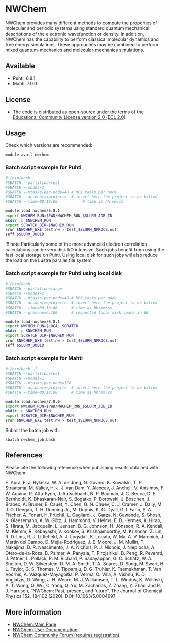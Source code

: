 # NWChem

NWChem provides many different methods to compute the properties of molecular and periodic systems using standard quantum mechanical descriptions of the electronic wavefunction or density. In addition, NWChem has the capability to perform classical molecular dynamics and free energy simulations. These approaches may be combined to perform mixed quantum-mechanics and molecular-mechanics simulations.

## Available

-   Puhti: 6.8.1
-   Mahti: 7.0.0

## License

 - The code is distributed as open-source under the terms of the [Educational Community License version 2.0 (ECL 2.0)](https://opensource.org/licenses/ecl2.php ). 

## Usage

Check which versions are recommended:

    module avail nwchem

### Batch script example for Puhti

```bash
#!/bin/bash
#SBATCH --partition=test
#SBATCH --nodes=2
#SBATCH --ntasks-per-node=40 # MPI tasks per node
#SBATCH --account=<project>  # insert here the project to be billed 
#SBATCH --time=00:10:00           # time as hh:mm:ss

module load nwchem/6.8.1
export NWCHEM_RUN=$PWD/NWCHEM_RUN_$SLURM_JOB_ID
mkdir -p $NWCHEM_RUN
export SCRATCH_DIR=$NWCHEM_RUN
srun $NWCHEM_EXE test.nw > test_$SLURM_NPROCS.out
seff $SLURM_JOBID
```

!!! note
    Particularly some of the more advanced electron correlation calculations  can be very disk I/O intensive. Such jobs benefit from using the fast local storage on Puhti. Using local disk for such jobs will also reduce the load on the Lustre parallel file system.

### Batch script example for Puhti using local disk

```bash
#!/bin/bash
#SBATCH --partition=large
#SBATCH --nodes=2
#SBATCH --ntasks-per-node=40 # MPI tasks per node
#SBATCH --account=<project>  # insert here the project to be billed
#SBATCH --time=00:10:00      # time as hh:mm:ss
#SBATCH --gres=nvme:100      # requested local disk space in GB 

module load nwchem/6.8.1
export NWCHEM_RUN=$LOCAL_SCRATCH
mkdir -p $NWCHEM_RUN
export SCRATCH_DIR=$NWCHEM_RUN
srun $NWCHEM_EXE test.nw > test_$SLURM_NPROCS.out
seff $SLURM_JOBID
```

### Batch script example for Mahti

```bash
#!/bin/bash -l
#SBATCH --partition=test
#SBATCH --nodes=1
#SBATCH --ntasks-per-node=128
#SBATCH --account=<project>  # insert here the project to be billed
#SBATCH --time=00:10:00      # time as hh:mm:ss

module load nwchem/7.0.0
export NWCHEM_RUN=$PWD/NWCHEM_RUN_$SLURM_JOB_ID
mkdir -p $NWCHEM_RUN
export SCRATCH_DIR=$NWCHEM_RUN
srun $NWCHEM_EXE test.nw > test_$SLURM_NPROCS.out
```

Submit the batch job with:

```bash
sbatch nwchem_job.bash
```

## References


Please cite the following reference when publishing results obtained with NWChem:

E. Aprà, E. J. Bylaska, W. A. de Jong, N. Govind, K. Kowalski, T. P. Straatsma, M. Valiev, H. J. J. van Dam, Y. Alexeev, J. Anchell, V. Anisimov, F. W. Aquino, R. Atta-Fynn, J. Autschbach, N. P. Bauman, J. C. Becca, D. E. Bernholdt, K. Bhaskaran-Nair, S. Bogatko, P. Borowski, J. Boschen, J. Brabec, A. Bruner, E. Cauët, Y. Chen, G. N. Chuev, C. J. Cramer, J. Daily, M. J. O. Deegan, T. H. Dunning Jr., M. Dupuis, K. G. Dyall, G. I. Fann, S. A. Fischer, A. Fonari, H. Früchtl, L. Gagliardi, J. Garza, N. Gawande, S. Ghosh, K. Glaesemann, A. W. Götz, J. Hammond, V. Helms, E. D. Hermes, K. Hirao, S. Hirata, M. Jacquelin, L. Jensen, B. G. Johnson, H. Jónsson, R. A. Kendall, M. Klemm, R. Kobayashi, V. Konkov, S. Krishnamoorthy, M. Krishnan, Z. Lin, R. D. Lins, R. J. Littlefield, A. J. Logsdail, K. Lopata, W. Ma, A. V. Marenich, J. Martin del Campo, D. Mejia-Rodriguez, J. E. Moore, J. M. Mullin, T. Nakajima, D. R. Nascimento, J. A. Nichols, P. J. Nichols, J. Nieplocha, A. Otero-de-la-Roza, B. Palmer, A. Panyala, T. Pirojsirikul, B. Peng, R. Peverati, J. Pittner, L. Pollack, R. M. Richard, P. Sadayappan, G. C. Schatz, W. A. Shelton, D. W. Silverstein, D. M. A. Smith, T. A. Soares, D. Song, M. Swart, H. L. Taylor, G. S. Thomas, V. Tipparaju, D. G. Truhlar, K. Tsemekhman, T. Van Voorhis, Á. Vázquez-Mayagoitia, P. Verma, O. Villa, A. Vishnu, K. D. Vogiatzis, D. Wang, J. H. Weare, M. J. Williamson, T. L. Windus, K. Woliński, A. T. Wong, Q. Wu, C. Yang, Q. Yu, M. Zacharias, Z. Zhang, Y. Zhao, and R. J. Harrison, “NWChem: Past, present, and future”, The Journal of Chemical Physics 152, 184102 (2020). DOI: 10.1063/5.0004997

## More information

-   [NWChem:Main Page](https://nwchemgit.github.io/)
-   [NWChem User Documentation](https://nwchemgit.github.io/Home.html)
-   [NWChem Community Forum (requires registration)](https://nwchemgit.github.io/Forum.html)
